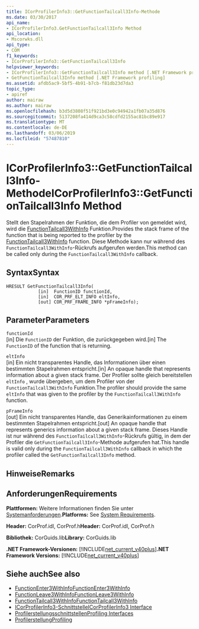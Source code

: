 ```yaml
---
title: ICorProfilerInfo3::GetFunctionTailcall3Info-Methode
ms.date: 03/30/2017
api_name:
- ICorProfilerInfo3.GetFunctionTailcall3Info Method
api_location:
- Mscorwks.dll
api_type:
- COM
f1_keywords:
- ICorProfilerInfo3::GetFunctionTailcall3Info
helpviewer_keywords:
- ICorProfilerInfo3::GetFunctionTailcall3Info method [.NET Framework profiling]
- GetFunctionTailcall3Info method [.NET Framework profiling]
ms.assetid: afdb5ac9-5bf5-4b91-b7cb-f81db23d7da3
topic_type:
- apiref
author: mairaw
ms.author: mairaw
ms.openlocfilehash: b3d5d3808f51f921bd3e0c94942a1fb07a35d876
ms.sourcegitcommit: 5137208fa414d9ca3c58cdfd2155ac81bc89e917
ms.translationtype: MT
ms.contentlocale: de-DE
ms.lasthandoff: 03/06/2019
ms.locfileid: "57487810"
---
```

# <a name="icorprofilerinfo3getfunctiontailcall3info-method"></a><span data-ttu-id="24189-102">ICorProfilerInfo3::GetFunctionTailcall3Info-Methode</span><span class="sxs-lookup"><span data-stu-id="24189-102">ICorProfilerInfo3::GetFunctionTailcall3Info Method</span></span>
<span data-ttu-id="24189-103">Stellt den Stapelrahmen der Funktion, die dem Profiler von gemeldet wird, wird die [FunctionTailcall3WithInfo](../../../../docs/framework/unmanaged-api/profiling/functiontailcall3withinfo-function.md) Funktion.</span><span class="sxs-lookup"><span data-stu-id="24189-103">Provides the stack frame of the function that is being reported to the profiler by the [FunctionTailcall3WithInfo](../../../../docs/framework/unmanaged-api/profiling/functiontailcall3withinfo-function.md) function.</span></span> <span data-ttu-id="24189-104">Diese Methode kann nur während des `FunctionTailcall3WithInfo`-Rückrufs aufgerufen werden.</span><span class="sxs-lookup"><span data-stu-id="24189-104">This method can be called only during the `FunctionTailcall3WithInfo` callback.</span></span>  
  
## <a name="syntax"></a><span data-ttu-id="24189-105">Syntax</span><span class="sxs-lookup"><span data-stu-id="24189-105">Syntax</span></span>  
  
```  
HRESULT GetFunctionTailcall3Info(   
            [in]  FunctionID functionId,   
            [in]  COR_PRF_ELT_INFO eltInfo,  
            [out] COR_PRF_FRAME_INFO *pFrameInfo);  
```  
  
## <a name="parameters"></a><span data-ttu-id="24189-106">Parameter</span><span class="sxs-lookup"><span data-stu-id="24189-106">Parameters</span></span>  
 `functionId`  
 <span data-ttu-id="24189-107">[in] Die `FunctionID` der Funktion, die zurückgegeben wird.</span><span class="sxs-lookup"><span data-stu-id="24189-107">[in] The `FunctionID` of the function that is returning.</span></span>  
  
 `eltInfo`  
 <span data-ttu-id="24189-108">[in] Ein nicht transparentes Handle, das Informationen über einen bestimmten Stapelrahmen entspricht.</span><span class="sxs-lookup"><span data-stu-id="24189-108">[in] An opaque handle that represents information about a given stack frame.</span></span> <span data-ttu-id="24189-109">Der Profiler sollte gleich bereitstellen `eltInfo` , wurde übergeben, um dem Profiler von der `FunctionTailcall3WithInfo` Funktion.</span><span class="sxs-lookup"><span data-stu-id="24189-109">The profiler should provide the same `eltInfo` that was given to the profiler by the `FunctionTailcall3WithInfo` function.</span></span>  
  
 `pFrameInfo`  
 <span data-ttu-id="24189-110">[out] Ein nicht transparentes Handle, das Generikainformationen zu einem bestimmten Stapelrahmen entspricht.</span><span class="sxs-lookup"><span data-stu-id="24189-110">[out] An opaque handle that represents generics information about a given stack frame.</span></span> <span data-ttu-id="24189-111">Dieses Handle ist nur während des `FunctionTailcall3WithInfo`-Rückrufs gültig, in dem der Profiler die `GetFunctionTailcall3Info`-Methode aufgerufen hat.</span><span class="sxs-lookup"><span data-stu-id="24189-111">This handle is valid only during the `FunctionTailcall3WithInfo` callback in which the profiler called the `GetFunctionTailcall3Info` method.</span></span>  
  
## <a name="remarks"></a><span data-ttu-id="24189-112">Hinweise</span><span class="sxs-lookup"><span data-stu-id="24189-112">Remarks</span></span>  
  
## <a name="requirements"></a><span data-ttu-id="24189-113">Anforderungen</span><span class="sxs-lookup"><span data-stu-id="24189-113">Requirements</span></span>  
 <span data-ttu-id="24189-114">**Plattformen:** Weitere Informationen finden Sie unter [Systemanforderungen](../../../../docs/framework/get-started/system-requirements.md).</span><span class="sxs-lookup"><span data-stu-id="24189-114">**Platforms:** See [System Requirements](../../../../docs/framework/get-started/system-requirements.md).</span></span>  
  
 <span data-ttu-id="24189-115">**Header:** CorProf.idl, CorProf.h</span><span class="sxs-lookup"><span data-stu-id="24189-115">**Header:** CorProf.idl, CorProf.h</span></span>  
  
 <span data-ttu-id="24189-116">**Bibliothek:** CorGuids.lib</span><span class="sxs-lookup"><span data-stu-id="24189-116">**Library:** CorGuids.lib</span></span>  
  
 <span data-ttu-id="24189-117">**.NET Framework-Versionen:** [!INCLUDE[net_current_v40plus](../../../../includes/net-current-v40plus-md.md)]</span><span class="sxs-lookup"><span data-stu-id="24189-117">**.NET Framework Versions:** [!INCLUDE[net_current_v40plus](../../../../includes/net-current-v40plus-md.md)]</span></span>  
  
## <a name="see-also"></a><span data-ttu-id="24189-118">Siehe auch</span><span class="sxs-lookup"><span data-stu-id="24189-118">See also</span></span>
- [<span data-ttu-id="24189-119">FunctionEnter3WithInfo</span><span class="sxs-lookup"><span data-stu-id="24189-119">FunctionEnter3WithInfo</span></span>](../../../../docs/framework/unmanaged-api/profiling/functionenter3withinfo-function.md)
- [<span data-ttu-id="24189-120">FunctionLeave3WithInfo</span><span class="sxs-lookup"><span data-stu-id="24189-120">FunctionLeave3WithInfo</span></span>](../../../../docs/framework/unmanaged-api/profiling/functionleave3withinfo-function.md)
- [<span data-ttu-id="24189-121">FunctionTailcall3WithInfo</span><span class="sxs-lookup"><span data-stu-id="24189-121">FunctionTailcall3WithInfo</span></span>](../../../../docs/framework/unmanaged-api/profiling/functiontailcall3withinfo-function.md)
- [<span data-ttu-id="24189-122">ICorProfilerInfo3-Schnittstelle</span><span class="sxs-lookup"><span data-stu-id="24189-122">ICorProfilerInfo3 Interface</span></span>](../../../../docs/framework/unmanaged-api/profiling/icorprofilerinfo3-interface.md)
- [<span data-ttu-id="24189-123">Profilerstellungsschnittstellen</span><span class="sxs-lookup"><span data-stu-id="24189-123">Profiling Interfaces</span></span>](../../../../docs/framework/unmanaged-api/profiling/profiling-interfaces.md)
- [<span data-ttu-id="24189-124">Profilerstellung</span><span class="sxs-lookup"><span data-stu-id="24189-124">Profiling</span></span>](../../../../docs/framework/unmanaged-api/profiling/index.md)
